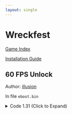 ```yaml
---
layout: single
---
```


# Wreckfest

[Game Index](/patch/#ps4)

[Installation Guide](https://illusion0001.github.io/install-instructions/)

## 60 FPS Unlock

Author: [illusion](https://twitter.com/illusion0002)

In file `eboot.bin`

<details>
<summary>Code 1.31 (Click to Expand)</summary>

{% highlight yml %}
- game: "Wreckfest"
  app_ver: "01.31"
  patch_ver: "1.0"
  name: "60 FPS Unlock"
  author: "illusion"
  note: "\n60FPS 99% of the time. No need for resolution patch.\nUses adapative sync."
  arch: generic_orbis
  enabled: False # Todo: move this to a separate file
  patch_list:
        - [ bytes, 0x14460B, "95" ]
{% endhighlight %}

</details>
